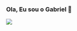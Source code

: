 ### Ola, Eu sou o Gabriel 👋

<a href="https://wa.me/5561998196476" target="_blank"><img src="https://img.shields.io/badge/WhatsApp-25D366?style=for-the-badge&logo=whatsapp&logoColor=white"/></a>
